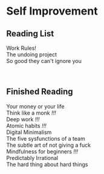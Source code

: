 <h1>Self Improvement</h1>

<h2>Reading List</h2>
Work Rules!<br>
The undoing project<br>
So good they can't ignore you<br>

<br><h2>Finished Reading</h2>
Your money or your life<br>
Think like a monk <i>!!!</i><br>
Deep work <i>!!!</i><br>
Atomic habits <i>!!!</i><br>
Digital Minimalism<br>
The five sysfunctions of a team<br>
The subtle art of not giving a fuck<br>
Mindfulness for beginners <i>!!!</i><br>
Predictably Irrational<br>
The hard thing about hard things<br>